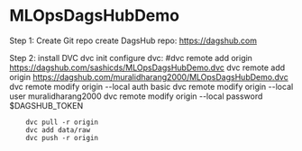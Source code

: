 # MLOpsDagsHubDemo
Step 1:
    Create Git repo
    create DagsHub repo: https://dagshub.com

Step 2:
    install DVC
    dvc init
    configure dvc:
        #dvc remote add origin https://dagshub.com/sashicds/MLOpsDagsHubDemo.dvc
        dvc remote add origin https://dagshub.com/muralidharang2000/MLOpsDagsHubDemo.dvc
        dvc remote modify origin --local auth basic
        dvc remote modify origin --local user muralidharang2000
        dvc remote modify origin --local password $DAGSHUB_TOKEN

        dvc pull -r origin
        dvc add data/raw
        dvc push -r origin    

